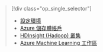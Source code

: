 > [!div class="op_single_selector"]
> * [設定環境](../articles/machine-learning/machine-learning-data-science-environment-setup.md)
> * [Azure 儲存體帳戶](../articles/storage/storage-create-storage-account.md)
> * [HDInsight (Hadoop) 叢集](../articles/machine-learning/machine-learning-data-science-customize-hadoop-cluster.md)
> * [Azure Machine Learning 工作區](../articles/machine-learning/machine-learning-create-workspace.md)
> 
> 

